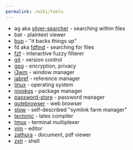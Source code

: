```yaml
---
permalink: /wiki/tools
---
```


* ag aka [silver-searcher](https://geoff.greer.fm/ag/) - searching within files
* bat - plaintext viewer
* [bup](https://bup.github.io/) - "it backs things up"
* fd aka [fdfind](https://github.com/sharkdp/fd) - searching for files
* [fzf](https://github.com/junegunn/fzf) - interactive fuzzy filterer
* [git](https://git-scm.com/) - version control
* [gpg](https://gnupg.org/) - encryption, privacy
* [i3wm](https://i3wm.org/) - window manager
* [jabref](https://www.jabref.org/) - reference manager
* [linux](https://kernel.org/) - operating system
* [nixpkgs](https://nixos.org/) - package manager
* [password-store](https://www.passwordstore.org/) - password manager
* [qutebrowser](https://qutebrowser.org/) - web browser
* [stow](https://www.gnu.org/software/stow/) - self-described "symlink farm manager"
* [tectonic](https://tectonic-typesetting.github.io/) - latex compiler
* [tmux](https://github.com/tmux/tmux/wiki) - terminal multiplexer
* [vim](/wiki/vim) - editor
* [zathura](https://pwmt.org/projects/zathura/) - document, pdf viewer
* [zsh](https://www.zsh.org/) - shell
